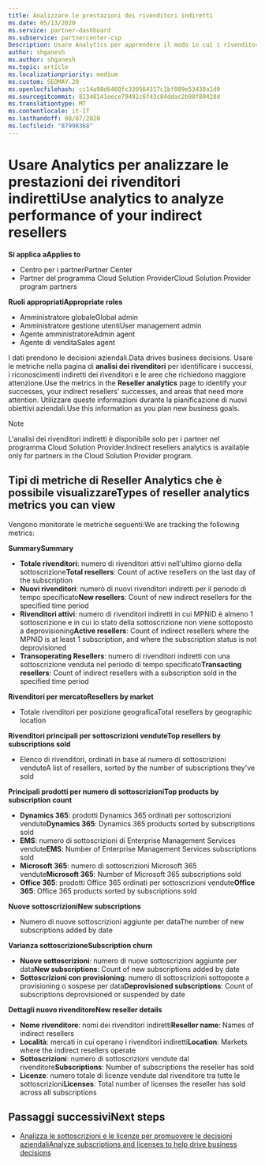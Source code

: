 ```yaml
---
title: Analizzare le prestazioni dei rivenditori indiretti
ms.date: 05/13/2020
ms.service: partner-dashboard
ms.subservice: partnercenter-csp
Description: Usare Analytics per apprendere il modo in cui i rivenditori indiretti eseguono, sia i successi che le aree che potrebbero richiedere maggiore attenzione.
author: shganesh
ms.author: shganesh
ms.topic: article
ms.localizationpriority: medium
ms.custom: SEOMAY.20
ms.openlocfilehash: cc14a98d6460fc330564317c1bf089e53438a1d0
ms.sourcegitcommit: 81348141eece79492c6f43c84ddac2b98f80428d
ms.translationtype: MT
ms.contentlocale: it-IT
ms.lasthandoff: 08/07/2020
ms.locfileid: "87998368"
---
```

# <a name="use-analytics-to-analyze-performance-of-your-indirect-resellers"></a><span data-ttu-id="6c379-103">Usare Analytics per analizzare le prestazioni dei rivenditori indiretti</span><span class="sxs-lookup"><span data-stu-id="6c379-103">Use analytics to analyze performance of your indirect resellers</span></span>

<span data-ttu-id="6c379-104">**Si applica a**</span><span class="sxs-lookup"><span data-stu-id="6c379-104">**Applies to**</span></span>

- <span data-ttu-id="6c379-105">Centro per i partner</span><span class="sxs-lookup"><span data-stu-id="6c379-105">Partner Center</span></span>
- <span data-ttu-id="6c379-106">Partner del programma Cloud Solution Provider</span><span class="sxs-lookup"><span data-stu-id="6c379-106">Cloud Solution Provider program partners</span></span>

<span data-ttu-id="6c379-107">**Ruoli appropriati**</span><span class="sxs-lookup"><span data-stu-id="6c379-107">**Appropriate roles**</span></span>

- <span data-ttu-id="6c379-108">Amministratore globale</span><span class="sxs-lookup"><span data-stu-id="6c379-108">Global admin</span></span>
- <span data-ttu-id="6c379-109">Amministratore gestione utenti</span><span class="sxs-lookup"><span data-stu-id="6c379-109">User management admin</span></span>
- <span data-ttu-id="6c379-110">Agente amministratore</span><span class="sxs-lookup"><span data-stu-id="6c379-110">Admin agent</span></span>
- <span data-ttu-id="6c379-111">Agente di vendita</span><span class="sxs-lookup"><span data-stu-id="6c379-111">Sales agent</span></span>

<span data-ttu-id="6c379-112">I dati prendono le decisioni aziendali.</span><span class="sxs-lookup"><span data-stu-id="6c379-112">Data drives business decisions.</span></span> <span data-ttu-id="6c379-113">Usare le metriche nella pagina di **analisi dei rivenditori** per identificare i successi, i riconoscimenti indiretti dei rivenditori e le aree che richiedono maggiore attenzione.</span><span class="sxs-lookup"><span data-stu-id="6c379-113">Use the metrics in the **Reseller analytics** page to identify your successes, your indirect resellers' successes, and areas that need more attention.</span></span> <span data-ttu-id="6c379-114">Utilizzare queste informazioni durante la pianificazione di nuovi obiettivi aziendali.</span><span class="sxs-lookup"><span data-stu-id="6c379-114">Use this information as you plan new business goals.</span></span>

> [!NOTE]
> <span data-ttu-id="6c379-115">L'analisi dei rivenditori indiretti è disponibile solo per i partner nel programma Cloud Solution Provider.</span><span class="sxs-lookup"><span data-stu-id="6c379-115">Indirect resellers analytics is available only for partners in the Cloud Solution Provider program.</span></span>

## <a name="types-of-reseller-analytics-metrics-you-can-view"></a><span data-ttu-id="6c379-116">Tipi di metriche di Reseller Analytics che è possibile visualizzare</span><span class="sxs-lookup"><span data-stu-id="6c379-116">Types of reseller analytics metrics you can view</span></span>

<span data-ttu-id="6c379-117">Vengono monitorate le metriche seguenti:</span><span class="sxs-lookup"><span data-stu-id="6c379-117">We are tracking the following metrics:</span></span>

<span data-ttu-id="6c379-118">**Summary**</span><span class="sxs-lookup"><span data-stu-id="6c379-118">**Summary**</span></span>  
 - <span data-ttu-id="6c379-119">**Totale rivenditori**: numero di rivenditori attivi nell'ultimo giorno della sottoscrizione</span><span class="sxs-lookup"><span data-stu-id="6c379-119">**Total resellers**: Count of active resellers on the last day of the subscription</span></span>  
 - <span data-ttu-id="6c379-120">**Nuovi rivenditori**: numero di nuovi rivenditori indiretti per il periodo di tempo specificato</span><span class="sxs-lookup"><span data-stu-id="6c379-120">**New resellers**: Count of new indirect resellers for the specified time period</span></span>  
 - <span data-ttu-id="6c379-121">**Rivenditori attivi**: numero di rivenditori indiretti in cui MPNID è almeno 1 sottoscrizione e in cui lo stato della sottoscrizione non viene sottoposto a deprovisioning</span><span class="sxs-lookup"><span data-stu-id="6c379-121">**Active resellers**: Count of indirect resellers where the MPNID is at least 1 subscription, and where the subscription status is not deprovisioned</span></span>  
 - <span data-ttu-id="6c379-122">**Transoperating Resellers**: numero di rivenditori indiretti con una sottoscrizione venduta nel periodo di tempo specificato</span><span class="sxs-lookup"><span data-stu-id="6c379-122">**Transacting resellers**: Count of indirect resellers with a subscription sold in the specified time period</span></span>  

<span data-ttu-id="6c379-123">**Rivenditori per mercato**</span><span class="sxs-lookup"><span data-stu-id="6c379-123">**Resellers by market**</span></span>  
 - <span data-ttu-id="6c379-124">Totale rivenditori per posizione geografica</span><span class="sxs-lookup"><span data-stu-id="6c379-124">Total resellers by geographic location</span></span>  

<span data-ttu-id="6c379-125">**Rivenditori principali per sottoscrizioni vendute**</span><span class="sxs-lookup"><span data-stu-id="6c379-125">**Top resellers by subscriptions sold**</span></span>
 - <span data-ttu-id="6c379-126">Elenco di rivenditori, ordinati in base al numero di sottoscrizioni vendute</span><span class="sxs-lookup"><span data-stu-id="6c379-126">A list of resellers, sorted by the number of subscriptions they've sold</span></span>  

<span data-ttu-id="6c379-127">**Principali prodotti per numero di sottoscrizioni**</span><span class="sxs-lookup"><span data-stu-id="6c379-127">**Top products by subscription count**</span></span>  
 - <span data-ttu-id="6c379-128">**Dynamics 365**: prodotti Dynamics 365 ordinati per sottoscrizioni vendute</span><span class="sxs-lookup"><span data-stu-id="6c379-128">**Dynamics 365**: Dynamics 365 products sorted by subscriptions sold</span></span>  
 - <span data-ttu-id="6c379-129">**EMS**: numero di sottoscrizioni di Enterprise Management Services vendute</span><span class="sxs-lookup"><span data-stu-id="6c379-129">**EMS**: Number of Enterprise Management Services subscriptions sold</span></span>  
 - <span data-ttu-id="6c379-130">**Microsoft 365**: numero di sottoscrizioni Microsoft 365 vendute</span><span class="sxs-lookup"><span data-stu-id="6c379-130">**Microsoft 365**: Number of Microsoft 365 subscriptions sold</span></span>  
 - <span data-ttu-id="6c379-131">**Office 365**: prodotti Office 365 ordinati per sottoscrizioni vendute</span><span class="sxs-lookup"><span data-stu-id="6c379-131">**Office 365**: Office 365 products sorted by subscriptions sold</span></span>  

<span data-ttu-id="6c379-132">**Nuove sottoscrizioni**</span><span class="sxs-lookup"><span data-stu-id="6c379-132">**New subscriptions**</span></span>  
 - <span data-ttu-id="6c379-133">Numero di nuove sottoscrizioni aggiunte per data</span><span class="sxs-lookup"><span data-stu-id="6c379-133">The number of new subscriptions added by date</span></span>  

<span data-ttu-id="6c379-134">**Varianza sottoscrizione**</span><span class="sxs-lookup"><span data-stu-id="6c379-134">**Subscription churn**</span></span>  
 - <span data-ttu-id="6c379-135">**Nuove sottoscrizioni**: numero di nuove sottoscrizioni aggiunte per data</span><span class="sxs-lookup"><span data-stu-id="6c379-135">**New subscriptions**: Count of new subscriptions added by date</span></span>  
 - <span data-ttu-id="6c379-136">**Sottoscrizioni con provisioning**: numero di sottoscrizioni sottoposte a provisioning o sospese per data</span><span class="sxs-lookup"><span data-stu-id="6c379-136">**Deprovisioned subscriptions**: Count of subscriptions deprovisioned or suspended by date</span></span>  

<span data-ttu-id="6c379-137">**Dettagli nuovo rivenditore**</span><span class="sxs-lookup"><span data-stu-id="6c379-137">**New reseller details**</span></span>  
 - <span data-ttu-id="6c379-138">**Nome rivenditore**: nomi dei rivenditori indiretti</span><span class="sxs-lookup"><span data-stu-id="6c379-138">**Reseller name**: Names of indirect resellers</span></span>  
 - <span data-ttu-id="6c379-139">**Località**: mercati in cui operano i rivenditori indiretti</span><span class="sxs-lookup"><span data-stu-id="6c379-139">**Location**: Markets where the indirect resellers operate</span></span>  
 - <span data-ttu-id="6c379-140">**Sottoscrizioni**: numero di sottoscrizioni vendute dal rivenditore</span><span class="sxs-lookup"><span data-stu-id="6c379-140">**Subscriptions**: Number of subscriptions the reseller has sold</span></span>  
 - <span data-ttu-id="6c379-141">**Licenze**: numero totale di licenze vendute dal rivenditore tra tutte le sottoscrizioni</span><span class="sxs-lookup"><span data-stu-id="6c379-141">**Licenses**: Total number of licenses the reseller has sold across all subscriptions</span></span>  
  
## <a name="next-steps"></a><span data-ttu-id="6c379-142">Passaggi successivi</span><span class="sxs-lookup"><span data-stu-id="6c379-142">Next steps</span></span>

- [<span data-ttu-id="6c379-143">Analizza le sottoscrizioni e le licenze per promuovere le decisioni aziendali</span><span class="sxs-lookup"><span data-stu-id="6c379-143">Analyze subscriptions and licenses to help drive business decisions</span></span>](analyze-subscriptions-licenses.md)